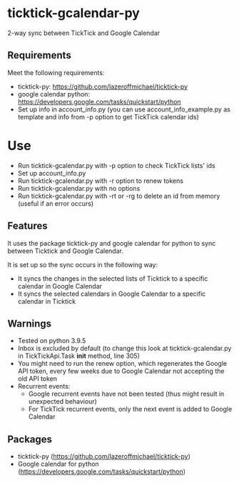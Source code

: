# ticktick-gcalendar-py

2-way sync between TickTick and Google Calendar

## Requirements

Meet the following requirements:
- ticktick-py: https://github.com/lazeroffmichael/ticktick-py
- google calendar python: https://developers.google.com/tasks/quickstart/python
- Set up info in account_info.py (you can use account_info_example.py as template and info from -p option to get TickTick calendar ids)

# Use

- Run ticktick-gcalendar.py with -p option to check TickTick lists' ids
- Set up account_info.py
- Run ticktick-gcalendar.py with -r option to renew tokens
- Run ticktick-gcalendar.py with no options
- Run ticktick-gcalendar.py with -rt or -rg to delete an id from memory (useful if an error occurs)

## Features

It uses the package ticktick-py and google calendar for python to sync between Ticktick and Google Calendar.

It is set up so the sync occurs in the following way:
- It syncs the changes in the selected lists of Ticktick to a specific calendar in Google Calendar
- It syncs the selected calendars in Google Calendar to a specific calendar in Ticktick

## Warnings

- Tested on python 3.9.5
- Inbox is excluded by default (to change this look at ticktick-gcalendar.py in TickTickApi.Task __init__ method, line 305)
- You might need to run the renew option, which regenerates the Google API token, every few weeks due to Google Calendar not accepting the old API token
- Recurrent events:
  - Google recurrent events have not been tested (thus might result in unexpected behaviour)
  - For TickTick recurrent events, only the next event is added to Google Calendar

## Packages

- ticktick-py (https://github.com/lazeroffmichael/ticktick-py)
- Google calendar for python (https://developers.google.com/tasks/quickstart/python)
